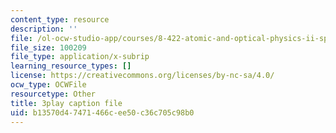 ```yaml
---
content_type: resource
description: ''
file: /ol-ocw-studio-app/courses/8-422-atomic-and-optical-physics-ii-spring-2013/b13570d47471466cee50c36c705c98b0_TJUXTASd0g0.srt
file_size: 100209
file_type: application/x-subrip
learning_resource_types: []
license: https://creativecommons.org/licenses/by-nc-sa/4.0/
ocw_type: OCWFile
resourcetype: Other
title: 3play caption file
uid: b13570d4-7471-466c-ee50-c36c705c98b0
---
```

